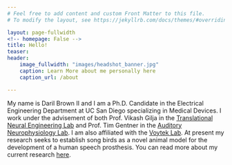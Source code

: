 ```yaml
---
# Feel free to add content and custom Front Matter to this file.
# To modify the layout, see https://jekyllrb.com/docs/themes/#overriding-theme-defaults

layout: page-fullwidth
<!-- homepage: False -->
title: Hello!
teaser:
header:
    image_fullwidth: "images/headshot_banner.jpg"
    caption: Learn More about me personally here
    caption_url: /about

---
```


<!-- TODO: Change the Font and layout of Text -->


My name is Daril Brown II and I am a Ph.D. Candidate in the Electrical Engineering Department at UC San Diego specializing in Medical Devices. I work under the advisement of both Prof. Vikash Gilja in the [Translational Neural Engineering Lab](http://tnel.ucsd.edu/) and Prof. Tim Gentner in the [Auditory Neurophysiology Lab](http://gentnerlab.ucsd.edu/). I am also affiliated with the [Voytek Lab](http://www.voyteklab.com). At present my research seeks to establish song birds as a novel animal model for the development of a human speech prosthesis. You can read more about my current research [here](/research).
